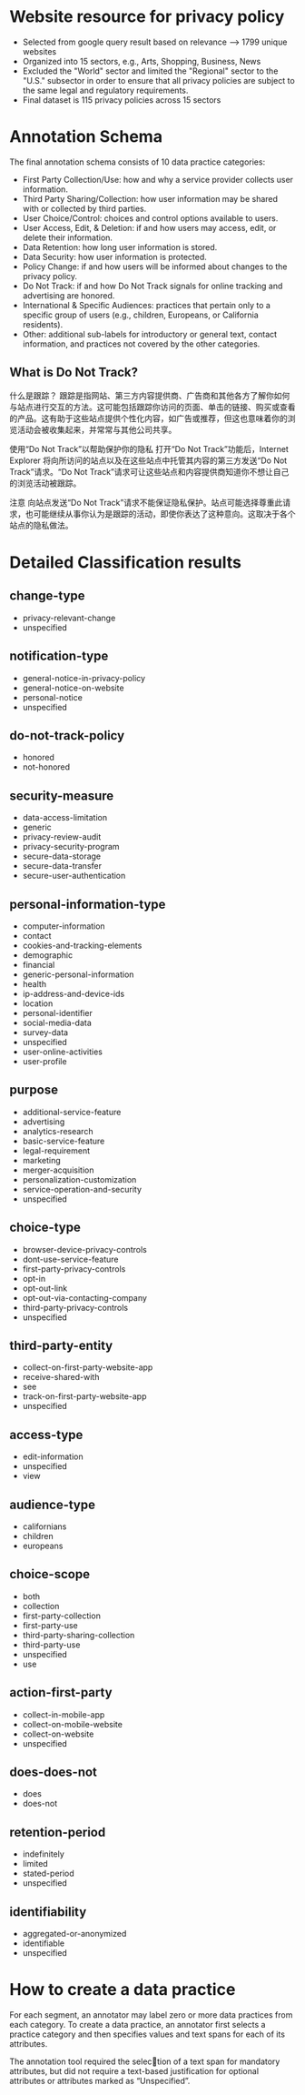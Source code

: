 # Website resource for privacy policy
* Selected from google query result based on relevance --> 1799 unique websites
* Organized into 15 sectors, e.g., Arts, Shopping, Business, News
* Excluded the "World" sector and limited the "Regional" sector to the "U.S." subsector in order to ensure that
all privacy policies are subject to the same legal and regulatory requirements.
* Final dataset is 115 privacy policies across 15 sectors

# Annotation Schema
The final annotation schema consists of 10 data practice categories:
* First Party Collection/Use: how and why a service provider collects user information.
* Third Party Sharing/Collection: how user information may be shared with or collected by third parties.
* User Choice/Control: choices and control options available to users.
* User Access, Edit, & Deletion: if and how users may access, edit, or delete their information.
* Data Retention: how long user information is stored.
* Data Security: how user information is protected.
* Policy Change: if and how users will be informed about changes to the privacy policy.
* Do Not Track: if and how Do Not Track signals for online tracking and advertising are honored.
* International & Specific Audiences: practices that pertain only to a specific group of users (e.g., children, Europeans, or California residents).
* Other: additional sub-labels for introductory or general text, contact information, and practices not covered by the other categories.


## What is Do Not Track?
什么是跟踪？
跟踪是指网站、第三方内容提供商、广告商和其他各方了解你如何与站点进行交互的方法。这可能包括跟踪你访问的页面、单击的链接、购买或查看的产品。这有助于这些站点提供个性化内容，如广告或推荐，但这也意味着你的浏览活动会被收集起来，并常常与其他公司共享。

使用“Do Not Track”以帮助保护你的隐私
打开“Do Not Track”功能后，Internet Explorer 将向所访问的站点以及在这些站点中托管其内容的第三方发送“Do Not Track”请求。“Do Not Track”请求可让这些站点和内容提供商知道你不想让自己的浏览活动被跟踪。

注意
向站点发送“Do Not Track”请求不能保证隐私保护。站点可能选择尊重此请求，也可能继续从事你认为是跟踪的活动，即使你表达了这种意向。这取决于各个站点的隐私做法。


# Detailed Classification results
## change-type
* privacy-relevant-change
* unspecified

## notification-type
* general-notice-in-privacy-policy
* general-notice-on-website
* personal-notice
* unspecified

## do-not-track-policy
* honored
* not-honored

## security-measure
* data-access-limitation
* generic
* privacy-review-audit
* privacy-security-program
* secure-data-storage
* secure-data-transfer
* secure-user-authentication

## personal-information-type
* computer-information
* contact
* cookies-and-tracking-elements
* demographic
* financial
* generic-personal-information
* health
* ip-address-and-device-ids
* location
* personal-identifier
* social-media-data
* survey-data
* unspecified
* user-online-activities
* user-profile

## purpose
* additional-service-feature
* advertising
* analytics-research
* basic-service-feature
* legal-requirement
* marketing
* merger-acquisition
* personalization-customization
* service-operation-and-security
* unspecified

## choice-type
* browser-device-privacy-controls
* dont-use-service-feature
* first-party-privacy-controls
* opt-in
* opt-out-link
* opt-out-via-contacting-company
* third-party-privacy-controls
* unspecified

## third-party-entity
* collect-on-first-party-website-app
* receive-shared-with
* see
* track-on-first-party-website-app
* unspecified

## access-type
* edit-information
* unspecified
* view

## audience-type
* californians
* children
* europeans

## choice-scope
* both
* collection
* first-party-collection
* first-party-use
* third-party-sharing-collection
* third-party-use
* unspecified
* use

## action-first-party
* collect-in-mobile-app
* collect-on-mobile-website
* collect-on-website
* unspecified

## does-does-not
* does
* does-not

## retention-period
* indefinitely
* limited
* stated-period
* unspecified

## identifiability
* aggregated-or-anonymized
* identifiable
* unspecified

# How to create a data practice
For each segment, an annotator may label zero or more data practices from each category. To create a data practice, 
an annotator first selects a practice category and then specifies values and text spans for each of its attributes.

The annotation tool required the selection of a text span for mandatory attributes, but did not require a text-based 
justification for optional attributes or attributes marked as “Unspecified”.